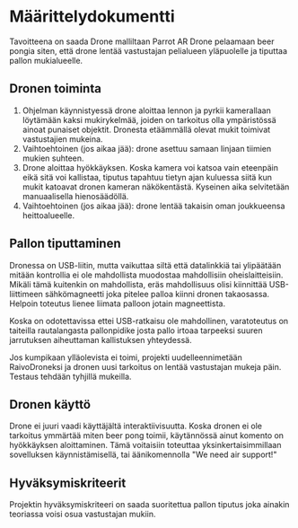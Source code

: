 # Määrittelydokumentti

Tavoitteena on saada Drone malliltaan Parrot AR Drone pelaamaan beer pongia siten, että drone lentää vastustajan pelialueen yläpuolelle ja tiputtaa pallon mukialueelle.

## Dronen toiminta

1. Ohjelman käynnistyessä drone aloittaa lennon ja pyrkii kamerallaan löytämään kaksi mukirykelmää, joiden on tarkoitus olla ympäristössä ainoat punaiset objektit. Dronesta etäämmällä olevat mukit toimivat vastustajien mukeina.
2. Vaihtoehtoinen (jos aikaa jää): drone asettuu samaan linjaan tiimien mukien suhteen.
3. Drone aloittaa hyökkäyksen. Koska kamera voi katsoa vain eteenpäin eikä sitä voi kallistaa, tiputus tapahtuu tietyn ajan kuluessa siitä kun mukit katoavat dronen kameran näkökentästä. Kyseinen aika selvitetään manuaalisella hienosäädöllä.
4. Vaihtoehtoinen (jos aikaa jää): drone lentää takaisin oman joukkueensa heittoalueelle.

## Pallon tiputtaminen

Dronessa on USB-liitin, mutta vaikuttaa siltä että datalinkkiä tai ylipäätään mitään kontrollia ei ole mahdollista muodostaa mahdollisiin oheislaitteisiin. Mikäli tämä kuitenkin on mahdollista, eräs mahdollisuus olisi kiinnittää USB-liittimeen sähkömagneetti joka pitelee palloa kiinni dronen takaosassa. Helpoin toteutus lienee liimata palloon jotain magneettista.

Koska on odotettavissa ettei USB-ratkaisu ole mahdollinen, varatoteutus on taiteilla rautalangasta pallonpidike josta pallo irtoaa tarpeeksi suuren jarrutuksen aiheuttaman kallistuksen yhteydessä.

Jos kumpikaan ylläolevista ei toimi, projekti uudelleennimetään RaivoDroneksi ja dronen uusi tarkoitus on lentää vastustajan mukeja päin. Testaus tehdään tyhjillä mukeilla.

## Dronen käyttö

Drone ei juuri vaadi käyttäjältä interaktiivisuutta. Koska dronen ei ole tarkoitus ymmärtää miten beer pong toimii, käytännössä ainut komento on hyökkäyksen aloittaminen. Tämä voitaisiin toteuttaa yksinkertaisimmillaan sovelluksen käynnistämisellä, tai äänikomennolla "We need air support!"

## Hyväksymiskriteerit

Projektin hyväksymiskriteeri on saada suoritettua pallon tiputus joka ainakin teoriassa voisi osua vastustajan mukiin.
